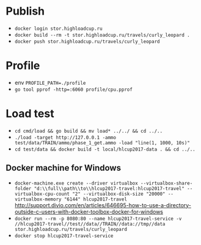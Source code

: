 # Publish

* `docker login stor.highloadcup.ru`
* `docker build --rm -t stor.highloadcup.ru/travels/curly_leopard .`
* `docker push stor.highloadcup.ru/travels/curly_leopard`

# Profile

* env `PROFILE_PATH=./profile`
* `go tool pprof -http=:6060 profile/cpu.pprof`

# Load test
* `cd cmd/load && go build && mv load* ../../ && cd ../..`
* `./load -target http://127.0.0.1 -ammo test/data/TRAIN/ammo/phase_1_get.ammo -load "line(1, 1000, 10s)"`
* `cd test/data && docker build -t local/hlcup2017-data . && cd ../..`

## Docker machine for Windows
* `docker-machine.exe create --driver virtualbox --virtualbox-share-folder "d:\\full\\path\\to\\hlcup2017-travel:hlcup2017-travel" --virtualbox-cpu-count "2" --virtualbox-disk-size "20000" --virtualbox-memory "6144" hlcup2017-travel`
http://support.divio.com/en/articles/646695-how-to-use-a-directory-outside-c-users-with-docker-toolbox-docker-for-windows
* `docker run --rm -p 8080:80 --name hlcup2017-travel-service -v //hlcup2017-travel//test//data//TRAIN//data://tmp//data stor.highloadcup.ru/travels/curly_leopard`
* `docker stop hlcup2017-travel-service`